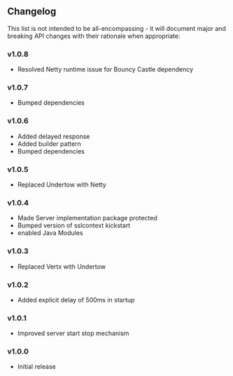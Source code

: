 <h2 class="github">Changelog</h2>

This list is not intended to be all-encompassing - it will document major and breaking API
changes with their rationale when appropriate:

### v1.0.8

- Resolved Netty runtime issue for Bouncy Castle dependency

### v1.0.7

- Bumped dependencies

### v1.0.6

- Added delayed response
- Added builder pattern
- Bumped dependencies

### v1.0.5

- Replaced Undertow with Netty

### v1.0.4

- Made Server implementation package protected
- Bumped version of sslcontext kickstart
- enabled Java Modules

### v1.0.3

- Replaced Vertx with Undertow

### v1.0.2

- Added explicit delay of 500ms in startup

### v1.0.1

- Improved server start stop mechanism

### v1.0.0

- Initial release
